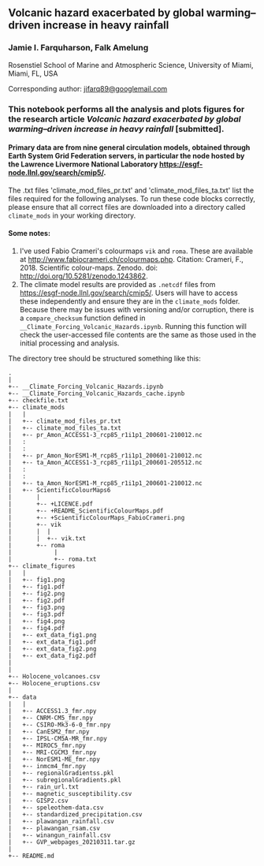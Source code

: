 ## Volcanic hazard exacerbated by global warming–driven increase in heavy rainfall
### Jamie I. Farquharson, Falk Amelung
Rosenstiel School of Marine and Atmospheric Science, University of Miami, Miami, FL, USA

Corresponding author: jifarq89@googlemail.com

### This notebook performs all the analysis and plots figures for the research article _Volcanic hazard exacerbated by global warming–driven increase in heavy rainfall_ [submitted]. 

#### Primary data are from nine general circulation models, obtained through Earth System Grid Federation servers, in particular the node hosted by the Lawrence Livermore National Laboratory https://esgf-node.llnl.gov/search/cmip5/.

The .txt files 'climate_mod_files_pr.txt' and 'climate_mod_files_ta.txt' list the files required for the following analyses. To run these code blocks correctly, please ensure that all correct files are downloaded into a directory called ```climate_mods``` in your working directory.

#### Some notes:
1. I've used Fabio Crameri's colourmaps ```vik``` and ```roma```. These are available at http://www.fabiocrameri.ch/colourmaps.php. Citation: Crameri, F., 2018. Scientific colour-maps. Zenodo. doi: http://doi.org/10.5281/zenodo.1243862.
2. The climate model results are provided as ```.netcdf``` files from https://esgf-node.llnl.gov/search/cmip5/. Users will have to access these independently and ensure they are in the ```climate_mods``` folder. Because there may be issues with versioning and/or corruption, there is a ```compare_checksum``` function defined in ```__Climate_Forcing_Volcanic_Hazards.ipynb```. Running this function will check the user-accessed file contents are the same as those used in the initial processing and analysis.

The directory tree should be structured something like this:

```
.
|
+-- __Climate_Forcing_Volcanic_Hazards.ipynb
+-- __Climate_Forcing_Volcanic_Hazards_cache.ipynb
+-- checkfile.txt
+-- climate_mods
|   |
|   +-- climate_mod_files_pr.txt
|   +-- climate_mod_files_ta.txt
|   +-- pr_Amon_ACCESS1-3_rcp85_r1i1p1_200601-210012.nc
|   :
|   :
|   +-- pr_Amon_NorESM1-M_rcp85_r1i1p1_200601-210012.nc
|   +-- ta_Amon_ACCESS1-3_rcp85_r1i1p1_200601-205512.nc
|   :
|   :
|   +-- ta_Amon_NorESM1-M_rcp85_r1i1p1_200601-210012.nc
|   +-- ScientificColourMaps6
|       |
|       +-- +LICENCE.pdf
|       +-- +README_ScientificColourMaps.pdf
|       +-- +ScientificColourMaps_FabioCrameri.png
|       +-- vik
|       |  |
|       |  +-- vik.txt
|       +-- roma
|            |
|            +-- roma.txt
+-- climate_figures
|   |
|   +-- fig1.png
|   +-- fig1.pdf
|   +-- fig2.png
|   +-- fig2.pdf
|   +-- fig3.png
|   +-- fig3.pdf
|   +-- fig4.png
|   +-- fig4.pdf
|   +-- ext_data_fig1.png
|   +-- ext_data_fig1.pdf
|   +-- ext_data_fig2.png
|   +-- ext_data_fig2.pdf
|
|
+-- Holocene_volcanoes.csv
+-- Holocene_eruptions.csv
|
+-- data
|   |
|   +-- ACCESS1.3_fmr.npy 
|   +-- CNRM-CM5_fmr.npy 
|   +-- CSIRO-Mk3-6-0_fmr.npy
|   +-- CanESM2_fmr.npy   
|   +-- IPSL-CM5A-MR_fmr.npy
|   +-- MIROC5_fmr.npy
|   +-- MRI-CGCM3_fmr.npy
|   +-- NorESM1-ME_fmr.npy
|   +-- inmcm4_fmr.npy
|   +-- regionalGradientss.pkl
|   +-- subregionalGradients.pkl
|   +-- rain_url.txt
|   +-- magnetic_susceptibility.csv
|   +-- GISP2.csv
|   +-- speleothem-data.csv
|   +-- standardized_precipitation.csv
|   +-- plawangan_rainfall.csv
|   +-- plawangan_rsam.csv
|   +-- winangun_rainfall.csv
|   +-- GVP_webpages_20210311.tar.gz
|
+-- README.md
```
